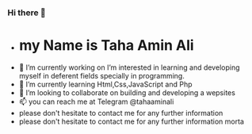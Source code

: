 ### Hi there 👋
- # my Name is Taha Amin Ali
- 🔭 I’m currently working on I’m interested in learning and developing myself in deferent fields specially in programming.
- 🌱 I’m currently learning Html,Css,JavaScript and Php
- 👯 I’m looking to collaborate on building and developing a wepsites
- 📫 you can reach me at Telegram @tahaaminali
- please don't hesitate to contact me for any further information
- please don't hesitate to contact me for any further information
morta



